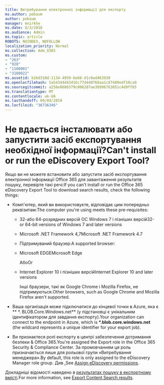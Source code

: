 ```yaml
---
title: Витребування електронної інформації для експорту
ms.author: pebaum
author: pebaum
manager: mnirkhe
ms.date: 8/3/2018
ms.audience: Admin
ms.topic: article
ROBOTS: NOINDEX, NOFOLLOW
localization_priority: Normal
ms.collection: Adm_O365
ms.custom:
- "263"
- "928"
- "1100001"
- "3100022"
ms.assetid: b16d310d-1134-4959-be68-d1c0ad463930
ms.openlocfilehash: 5a54344d43d16c77d440768aa1c87489edf10ca0
ms.sourcegitcommit: a256e8680379c006287ae30996763051c4d9ff85
ms.translationtype: MT
ms.contentlocale: uk-UA
ms.lasthandoff: 09/04/2019
ms.locfileid: "36736346"
---
```

# <a name="cant-install-or-run-the-ediscovery-export-tool"></a><span data-ttu-id="6c80b-102">Не вдається інсталювати або запустити засіб експортування необхідної інформації?</span><span class="sxs-lookup"><span data-stu-id="6c80b-102">Can't install or run the eDiscovery Export Tool?</span></span>

<span data-ttu-id="6c80b-103">Якщо ви не можете встановити або запустити засіб експортування електронної інформації Office 365 для завантаження результатів пошуку, перевірте такі речі:</span><span class="sxs-lookup"><span data-stu-id="6c80b-103">If you can't install or run the Office 365 eDiscovery Export Tool to download search results, check the following things:</span></span>
  
- <span data-ttu-id="6c80b-104">Комп'ютер, який ви використовуєте, відповідає цим попередньо реквізитам:</span><span class="sxs-lookup"><span data-stu-id="6c80b-104">The computer you're using meets these pre-requisites:</span></span>

  - <span data-ttu-id="6c80b-105">32-або 64-розрядних версій ОС Windows 7 і пізніших версій</span><span class="sxs-lookup"><span data-stu-id="6c80b-105">32- or 64-bit versions of Windows 7 and later versions</span></span>

  - <span data-ttu-id="6c80b-106">Microsoft .NET Framework 4,7</span><span class="sxs-lookup"><span data-stu-id="6c80b-106">Microsoft .NET Framework 4.7</span></span>

  - <span data-ttu-id="6c80b-107">Підтримуваний браузер:</span><span class="sxs-lookup"><span data-stu-id="6c80b-107">A supported browser:</span></span>

  - <span data-ttu-id="6c80b-108">Microsoft EDGE</span><span class="sxs-lookup"><span data-stu-id="6c80b-108">Microsoft Edge</span></span>

    <span data-ttu-id="6c80b-109">Або</span><span class="sxs-lookup"><span data-stu-id="6c80b-109">Or</span></span>

  - <span data-ttu-id="6c80b-110">Internet Explorer 10 і пізніших версій</span><span class="sxs-lookup"><span data-stu-id="6c80b-110">Internet Explorer 10 and later versions</span></span>

    <span data-ttu-id="6c80b-111">Інші браузери, такі як Google Chrome і Mozilla Firefox, не підтримуються.</span><span class="sxs-lookup"><span data-stu-id="6c80b-111">Other browsers, such as Google Chrome and Mozilla Firefox aren't supported.</span></span>

- <span data-ttu-id="6c80b-112">Ваша організація може підключатися до кінцевої точки в Azure, яка є \*\* \*. BLOB.Core.Windows.net\*\* (у підстановці є унікальним ідентифікатором для завдання експорту).</span><span class="sxs-lookup"><span data-stu-id="6c80b-112">Your organization can connect to the endpoint in Azure, which is **\*.blob.core.windows.net** (the wildcard represents a unique identifier for your export job).</span></span>

- <span data-ttu-id="6c80b-113">Ви признаєтеся ролі експорту в центрі забезпечення дотримання безпеки &amp; Office 365.</span><span class="sxs-lookup"><span data-stu-id="6c80b-113">You're assigned the Export role in the Office 365 Security &amp; Compliance Center.</span></span> <span data-ttu-id="6c80b-114">За промовчанням ця роль призначається лише для рольової групи «Витребування менеджера».</span><span class="sxs-lookup"><span data-stu-id="6c80b-114">By default, this role is only assigned to the eDiscovery Manager role group.</span></span> <span data-ttu-id="6c80b-115">Див [.](https://docs.microsoft.com/office365/securitycompliance/assign-ediscovery-permissions)</span><span class="sxs-lookup"><span data-stu-id="6c80b-115">See [Assign eDiscovery permissions](https://docs.microsoft.com/office365/securitycompliance/assign-ediscovery-permissions).</span></span>

<span data-ttu-id="6c80b-116">Докладніші відомості наведено в [результатах пошуку в експортному вмісті](https://docs.microsoft.com/office365/securitycompliance/export-search-results).</span><span class="sxs-lookup"><span data-stu-id="6c80b-116">For more information, see [Export Content Search results](https://docs.microsoft.com/office365/securitycompliance/export-search-results).</span></span>
  